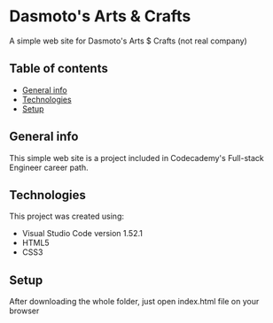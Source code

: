 # Dasmoto's Arts & Crafts
A simple web site for Dasmoto's Arts $ Crafts (not real company)

## Table of contents
+ [General info](@general-info)
+ [Technologies](@technologies)
+ [Setup](@setup)

## General info
This simple web site is a project included in Codecademy's Full-stack Engineer career path.

## Technologies
This project was created using:

+ Visual Studio Code version 1.52.1
+ HTML5
+ CSS3

## Setup
After downloading the whole folder, just open index.html file on your browser